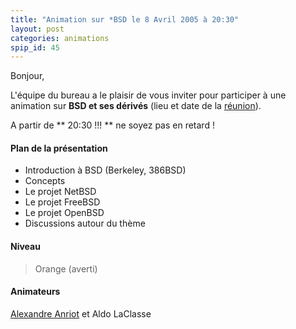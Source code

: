 ```yaml
---
title: "Animation sur *BSD le 8 Avril 2005 à 20:30"
layout: post
categories: animations
spip_id: 45
---
```

Bonjour,


L'équipe du bureau a le plaisir de vous inviter pour participer à une animation sur **BSD et ses dérivés** (lieu et date de la [réunion](/association/les-reunions-du-plug/)).

A partir de ** 20:30 !!! ** ne soyez pas en retard !



#### Plan de la présentation ####

* Introduction à BSD (Berkeley, 386BSD)
* Concepts
* Le projet NetBSD
* Le projet FreeBSD
* Le projet OpenBSD 
* Discussions autour du thème



#### Niveau ####
> Orange (averti)



#### Animateurs ####

[Alexandre Anriot](mailto:aanriot@atlantilde.com) et Aldo LaClasse


